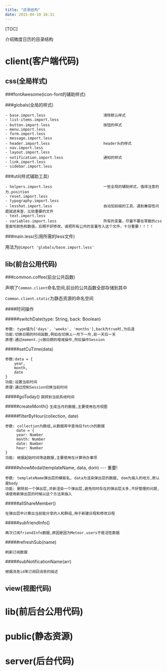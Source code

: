 ```yaml
---
title: "目录结构"
date: 2015-04-10 16:31
---
```

[TOC]


介绍微度日历的目录结构

client(客户端代码)
========


css(全局样式)
-------

###fontAwesome(icon-font的辅助样式)


###globals(全局的样式)

```
- base.import.less                          清除默认样式
- list-items.import.less                    
- button.import.less                        按钮的样式
- menu.import.less
- form.import.less        
- message.import.less
- header.import.less                        header头的样式
- nav.import.less
- layout.import.less      
- notification.import.less                  通知的样式
- link.import.less        
- sidebar.import.less 
```

###util(样式辅助工具)

```
- helpers.import.less                       一些全局的辅助样式，值得注意的为.position
- reset.import.less     
- typography.import.less
- lesshat.import.less                       自动加前缀的工具，遇到兼容性问题就进来查，比较重要的文件
- text.import.less    
- variables.import.less                     所有的变量，尽量不要在零散的css里面写颜色和数值，后期不好修改，请把所有公共的变量写入这个文件，十分重要！！！！
```

###main.less(引用所需的less文件)   

用法为`@import 'globals/base.import.less'`

lib(前台公用代码)
-------

###common.coffee(前台公共函数)

声明了`Common.client`命名空间,前台的公共函数全部存储到其中

`Common.client.static`为静态资源的命名空间

####时间操作

#####switchDate(type: String, back: Boolean)

```
参数: type值为['days', 'weeks', 'months'],back为true时,为后退
功能:切换日期的时间函数,例如在切换上一月下一月,前一天后一天
原理:通过moment.js做日期的增减操作,然后操作Session
```

#####setCuTime(data)

```
参数:data = {
    year,
    month,
    date
}
功能:设置当前时间
原理:通过控制Session切换当前时间
```

#####goToday()
`跳转到当前系统时间`

#####createMonth()
`生成当月的数据,主要使用在月视图`

#####filterByHour(collection, date)

```
参数: collection为数组,从数据库中查询后fetch的数据
     date = {
     year: Number
     month: Number
     date: Number
     hour: Number
}
功能: 根据起始时间筛选数据,主要使用在计算待办事项
```

#####showModal(templateName, data, dom)   ---  重要!

```
参数: templateName弹出层的模板名, data为渲染弹出层的数据, dom为插入的地方,默认是body
功能: 删除前一个弹出层,并新渲染一个弹出层,避免同时存在的弹出层太多,不好管理的问题,请使用新弹出层的时候以这个方法来插入
```

#####allShareMember()

`在弹出层中计算出当前能分享的人和群组,用于新建日程和修改日程`

#####subfriendInfo()

`再次订阅friendInfo数据,原因是因为Meteor.users不是活性数据`

#####refreshSub(name)

`刷新订阅数据`

#####subNotificationName(arr)

`根据消息id来订阅回消息的描述`



view(视图代码)
-------


lib(前后台公用代码)
=======


public(静态资源)
======


server(后台代码)
======
